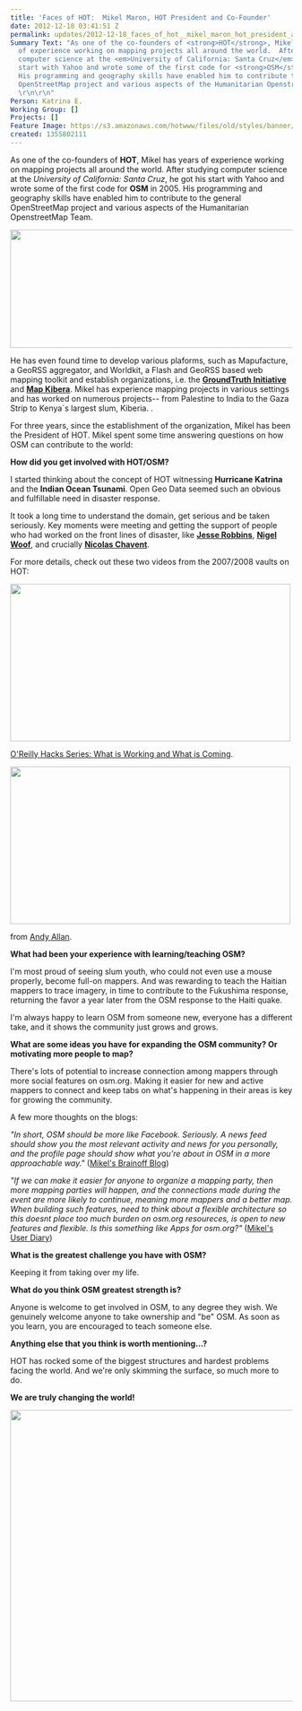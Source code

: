```yaml
---
title: 'Faces of HOT:  Mikel Maron, HOT President and Co-Founder'
date: 2012-12-18 03:41:51 Z
permalink: updates/2012-12-18_faces_of_hot__mikel_maron_hot_president_and_co-founder_
Summary Text: "As one of the co-founders of <strong>HOT</strong>, Mikel has years
  of experience working on mapping projects all around the world.  After studying
  computer science at the <em>University of California: Santa Cruz</em>, he got his
  start with Yahoo and wrote some of the first code for <strong>OSM</strong> in 2005.
  His programming and geography skills have enabled him to contribute to the general
  OpenStreetMap project and various aspects of the Humanitarian OpenstreetMap Team.
  \r\n\r\n"
Person: Katrina E.
Working Group: []
Projects: []
Feature Image: https://s3.amazonaws.com/hotwww/files/old/styles/banner/public/Selection_294.png
created: 1355802111
---
```


<p>As one of the co-founders of <strong>HOT</strong>, Mikel has years of experience working on mapping projects all around the world. After studying computer science at the <em>University of California: Santa Cruz</em>, he got his start with Yahoo and wrote some of the first code for <strong>OSM</strong> in 2005. His programming and geography skills have enabled him to contribute to the general OpenStreetMap project and various aspects of the Humanitarian OpenstreetMap Team.</p><p><img src="https://s3.amazonaws.com/hotwww/files/old/Selection_294_0.png" alt="" style="width:948px;height:211px"></p><p><!--break--></p><p>He has even found time to develop various plaforms, such as Mapufacture, a GeoRSS aggregator, and Worldkit, a Flash and GeoRSS based web mapping toolkit and establish organizations, i.e. the <a href="http://groundtruth.in/"><strong>GroundTruth Initiative</strong></a> and <a href="http://mapkibera.org/"><strong>Map Kibera</strong></a>. Mikel has experience mapping projects in various settings and has worked on numerous projects-- from Palestine to India to the Gaza Strip to Kenya´s largest slum, Kiberia. .</p><p>For three years, since the establishment of the organization, Mikel has been the President of HOT. Mikel spent some time answering questions on how OSM can contribute to the world:</p><p><strong>How did you get involved with HOT/OSM?</strong></p><p>I started thinking about the concept of HOT witnessing <strong>Hurricane Katrina</strong> and the <strong>Indian Ocean Tsunami</strong>. Open Geo Data seemed such an obvious and fulfillable need in disaster response.</p><p>It took a long time to understand the domain, get serious and be taken seriously. Key moments were meeting and getting the support of people who had worked on the front lines of disaster, like <a href="http://www.linkedin.com/in/jesserobbins"> <strong>Jesse Robbins</strong></a>, <a href="http://www.geographyinthenews.rgs.org/interviews/article/default.aspx?id=1299"> <strong>Nigel Woof</strong></a>, and crucially <a href="http://eurosha-volunteers-blog.org/2012/11/01/two-weeks-of-field-work-within-the-eurosha-chad-project-by-nicolas-chavent-hot/"><strong>Nicolas Chavent</strong></a>.</p><p>For more details, check out these two videos from the 2007/2008 vaults on HOT:</p><p><a href="http://blip.tv/play/AbqsPQI.html?p=1"><img src="http://hot.openstreetmap.org/sites/default/files/Selection_292.png" alt="" style="width:500px;height:281px"></a></p><p><a href="http://blip.tv/play/AbqsPQI.html?p=1">O'Reilly Hacks Series: What is Working and What is Coming</a>.</p><p><a href="http://vimeo.com/7373522"><img src="http://hot.openstreetmap.org/sites/default/files/Selection_291.png" alt="" style="width:500px;height:281px"></a></p><p>from <a href="http://vimeo.com/gravitystorm">Andy Allan</a>.</p><p><strong>What had been your experience with learning/teaching OSM?</strong></p><p>I'm most proud of seeing slum youth, who could not even use a mouse properly, become full-on mappers. And was rewarding to teach the Haitian mappers to trace imagery, in time to contribute to the Fukushima response, returning the favor a year later from the OSM response to the Haiti quake.</p><p>I'm always happy to learn OSM from someone new, everyone has a different take, and it shows the community just grows and grows.</p><p><strong>What are some ideas you have for expanding the OSM community? Or motivating more people to map?</strong></p><p>There's lots of potential to increase connection among mappers through more social features on osm.org. Making it easier for new and active mappers to connect and keep tabs on what's happening in their areas is key for growing the community.</p><p>A few more thoughts on the blogs:</p><p><cite>"In short, OSM should be more like Facebook. Seriously. A news feed should show you the most relevant activity and news for you personally, and the profile page should show what you’re about in OSM in a more approachable way."</cite> (<a href="http://brainoff.com/weblog/2012/03/30/1773">Mikel's Brainoff Blog</a>)</p><p><cite> "If we can make it easier for anyone to organize a mapping party, then more mapping parties will happen, and the connections made during the event are more likely to continue, meaning more mappers and a better map. When building such features, need to think about a flexible architecture so this doesnt place too much burden on osm.org resoureces, is open to new features and flexible. Is this something like Apps for osm.org?" </cite> (<a href="http://www.openstreetmap.org/user/mikelmaron/diary/18164#comment21791">Mikel's User Diary</a>)</p><p><strong>What is the greatest challenge you have with OSM?</strong></p><p>Keeping it from taking over my life.</p><p><strong>What do you think OSM greatest strength is?</strong></p><p>Anyone is welcome to get involved in OSM, to any degree they wish. We genuinely welcome anyone to take ownership and "be" OSM. As soon as you learn, you are encouraged to teach someone else.</p><p><strong>Anything else that you think is worth mentioning...?</strong></p><p>HOT has rocked some of the biggest structures and hardest problems facing the world. And we're only skimming the surface, so much more to do.</p><p><strong>We are truly changing the world!</strong></p><p><img src="https://s3.amazonaws.com/hotwww/files/old/HOT_0.png" alt="" style="width:735px;height:520px"></p>
